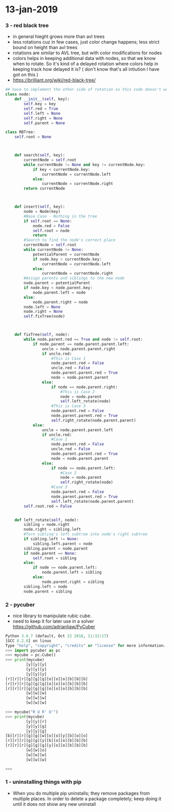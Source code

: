 # 13-jan-2019

### 3 - red black tree

- in general hieght grows more than avl trees
- less rotations cuz in few cases, just color change happens; less strict bound on height than avl trees
- rotations are similar to AVL tree, but with color modifications for nodes
- colors helps in keeping additional data with nodes, so that we know when to rotate. So it's kind of a delayed rotation where colors help in keeping track how delayed it is? ( don't know that's all intiution I have got on this )
- https://brilliant.org/wiki/red-black-tree/

```python
## have to implement the other side of rotation so this code doesn't work. It's taken from this tutorial which is unfinished.
class node:
    def __init__(self, key):
        self.key = key
        self.red = True
        self.left = None
        self.right = None
        self.parent = None

class RBTree:
    self.root = None



    def search(self, key):
        currentNode = self.root
        while currentNode != None and key != currentNode.key:
            if key < currentNode.key:
                currentNode = currentNode.left
            else:
                currentNode = currentNode.right
        return currentNode



    def insert(self, key):
        node = Node(key)
        #Base Case - Nothing in the tree
        if self.root == None:
            node.red = False
            self.root = node
            return
        #Search to find the node's correct place
        currentNode = self.root
        while currentNode != None:
            potentialParent = currentNode
            if node.key < currentNode.key:
                currentNode = currentNode.left
            else:
                currentNode = currentNode.right
        #Assign parents and siblings to the new node
        node.parent = potentialParent
        if node.key < node.parent.key:
            node.parent.left = node
        else:
            node.parent.right = node
        node.left = None
        node.right = None
        self.fixTree(node)



    def fixTree(self, node):
        while node.parent.red == True and node != self.root:
            if node.parent == node.parent.parent.left:
                uncle = node.parent.parent.right
                if uncle.red:
                    #This is Case 1
                    node.parent.red = False
                    uncle.red = False
                    node.parent.parent.red = True
                    node = node.parent.parent
                else:
                    if node == node.parent.right:
                        #This is Case 2
                        node = node.parent
                        self.left_rotate(node)
                    #This is Case 3
                    node.parent.red = False
                    node.parent.parent.red = True
                    self.right_rotate(node.parent.parent)
            else:
                uncle = node.parent.parent.left
                if uncle.red:
                    #Case 1
                    node.parent.red = False
                    uncle.red = False
                    node.parent.parent.red = True
                    node = node.parent.parent
                else:
                    if node == node.parent.left:
                        #Case 2
                        node = node.parent
                        self.right_rotate(node)
                    #Case 3
                    node.parent.red = False
                    node.parent.parent.red = True
                    self.left_rotate(node.parent.parent)
        self.root.red = False


    def left_rotate(self, node):
        sibling = node.right
        node.right = sibling.left
        #Turn sibling's left subtree into node's right subtree
        if sibling.left != None:
            sibling.left.parent = node
        sibling.parent = node.parent
        if node.parent == None:
            self.root = sibling
        else:
            if node == node.parent.left:
                node.parent.left = sibling
            else:
                node.parent.right = sibling
        sibling.left = node
        node.parent = sibling
```

### 2 - pycuber

- nice library to manipulate rubic cube.
- need to keep it for later use in a solver https://github.com/adrianliaw/PyCuber
```python
Python 3.6.7 (default, Oct 22 2018, 11:32:17) 
[GCC 8.2.0] on linux
Type "help", "copyright", "credits" or "license" for more information.
>>> import pycuber as pc
>>> mycube = pc.Cube()
>>> print(mycube)
         [y][y][y]
         [y][y][y]
         [y][y][y]
[r][r][r][g][g][g][o][o][o][b][b][b]
[r][r][r][g][g][g][o][o][o][b][b][b]
[r][r][r][g][g][g][o][o][o][b][b][b]
         [w][w][w]
         [w][w][w]
         [w][w][w]

>>> mycube("R U R' U'")
>>> print(mycube)
         [y][y][r]
         [y][y][g]
         [y][y][g]
[b][r][r][g][g][w][o][o][y][b][o][o]
[r][r][r][g][g][y][b][o][o][b][b][b]
[r][r][r][g][g][g][y][o][o][b][b][b]
         [w][w][o]
         [w][w][w]
         [w][w][w]

>>> 
```


### 1 - uninstalling things with pip

- When you do multiple pip uninstalls; they remove packages from multiple places. In order to delete a package completely; keep doing it until it does not show any new uninstall
```python
```

